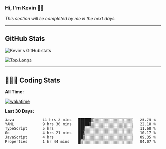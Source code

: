 ### Hi, I'm Kevin 👋🏻

_This section will be completed by me in the next days._


--- 
## GitHub Stats
![Kevin's GitHub stats](https://github-readme-stats.vercel.app/api?username=kevin-kraus&show_icons=true&theme=dark)

[![Top Langs](https://github-readme-stats.vercel.app/api/top-langs/?username=kevin-kraus&layout=compact&theme=dark)]()

---
## 🧑🏻‍💻 Coding Stats

**All Time:**

[![wakatime](https://wakatime.com/badge/user/2ee1869b-72a2-4c21-b5f7-e95432f5a1cf.svg?style=flat)](https://wakatime.com/@2ee1869b-72a2-4c21-b5f7-e95432f5a1cf)

**Last 30 Days:**

<!--START_SECTION:waka-->

```text
Java             11 hrs 2 mins   ██████▒░░░░░░░░░░░░░░░░░░   25.75 %
YAML             9 hrs 30 mins   █████▓░░░░░░░░░░░░░░░░░░░   22.18 %
TypeScript       5 hrs           ███░░░░░░░░░░░░░░░░░░░░░░   11.68 %
Go               4 hrs 21 mins   ██▓░░░░░░░░░░░░░░░░░░░░░░   10.17 %
JavaScript       4 hrs           ██▒░░░░░░░░░░░░░░░░░░░░░░   09.35 %
Properties       1 hr 44 mins    █░░░░░░░░░░░░░░░░░░░░░░░░   04.07 %
```

<!--END_SECTION:waka-->
